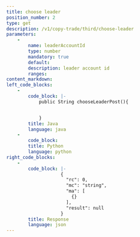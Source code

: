 ```yaml
---
title: choose leader 
position_number: 2
type: get
description: /v1/copy-trade/third/choose-leader
parameters:
    -
        name: leaderAccountId
        type: number
        mandatory: true
        default:
        description: leader account id
        ranges:
content_markdown:
left_code_blocks:
    -
        code_block: |-
            public String chooseLeaderPost(){


            }
        title: Java
        language: java
    -
        code_block:
        title: Python
        language: python
right_code_blocks:
    -
        code_block: |-
                    {
                      "rc": 0,
                      "mc": "string",
                      "ma": [
                        {}
                      ],
                      "result": null
                    }
        title: Response
        language: json
---
```

